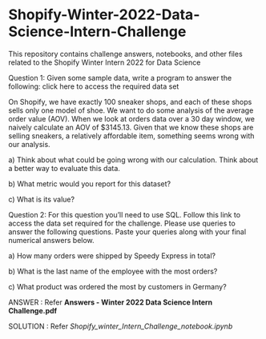# Shopify-Winter-2022-Data-Science-Intern-Challenge
This repository contains challenge answers, notebooks, and other files related to the Shopify Winter Intern 2022 for Data Science



Question 1: Given some sample data, write a program to answer the following: click here to access the required data set


On Shopify, we have exactly 100 sneaker shops, and each of these shops sells only one model of shoe. We want to do some analysis of the average order value (AOV). When we look at orders data over a 30 day window, we naively calculate an AOV of $3145.13. Given that we know these shops are selling sneakers, a relatively affordable item, something seems wrong with our analysis. 


a) Think about what could be going wrong with our calculation. Think about a better way to evaluate this data. 

b) What metric would you report for this dataset?

c) What is its value?


Question 2: For this question you’ll need to use SQL. Follow this link to access the data set required for the challenge. Please use queries to answer the following questions. Paste your queries along with your final numerical answers below.


a) How many orders were shipped by Speedy Express in total?

b) What is the last name of the employee with the most orders?

c) What product was ordered the most by customers in Germany?



ANSWER : Refer **Answers - Winter 2022 Data Science Intern Challenge.pdf**

SOLUTION : Refer *Shopify_winter_Intern_Challenge_notebook.ipynb*


